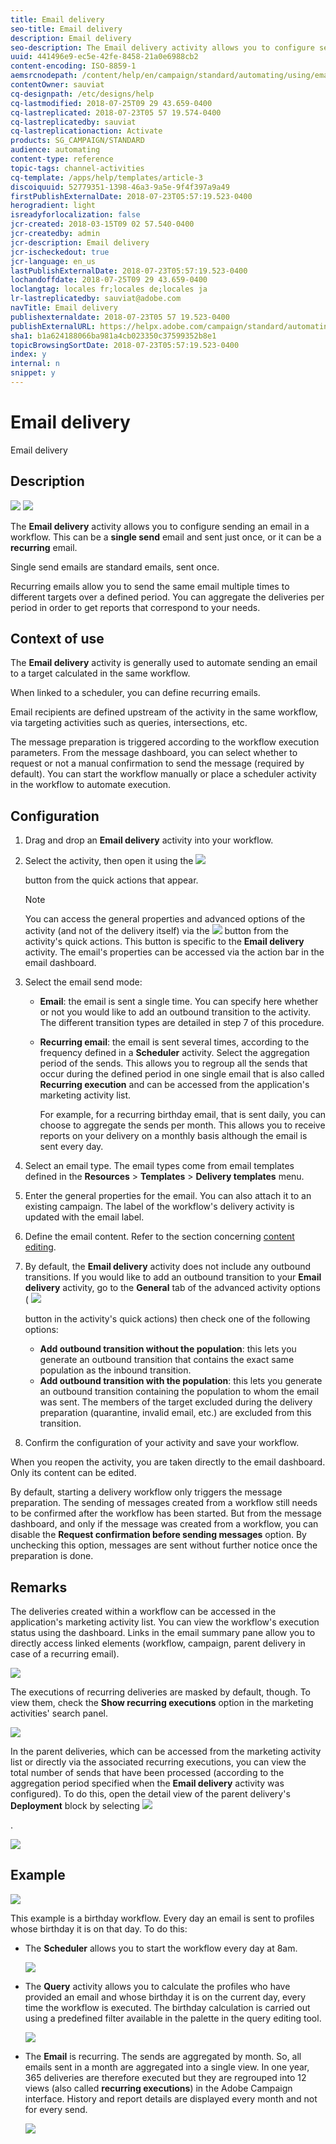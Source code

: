 ```yaml
---
title: Email delivery
seo-title: Email delivery
description: Email delivery
seo-description: The Email delivery activity allows you to configure sending a single send email or a recurring email in a workflow.
uuid: 441496e9-ec5e-42fe-8458-21a0e6988cb2
content-encoding: ISO-8859-1
aemsrcnodepath: /content/help/en/campaign/standard/automating/using/email-delivery
contentOwner: sauviat
cq-designpath: /etc/designs/help
cq-lastmodified: 2018-07-25T09 29 43.659-0400
cq-lastreplicated: 2018-07-23T05 57 19.574-0400
cq-lastreplicatedby: sauviat
cq-lastreplicationaction: Activate
products: SG_CAMPAIGN/STANDARD
audience: automating
content-type: reference
topic-tags: channel-activities
cq-template: /apps/help/templates/article-3
discoiquuid: 52779351-1398-46a3-9a5e-9f4f397a9a49
firstPublishExternalDate: 2018-07-23T05:57:19.523-0400
herogradient: light
isreadyforlocalization: false
jcr-created: 2018-03-15T09 02 57.540-0400
jcr-createdby: admin
jcr-description: Email delivery
jcr-ischeckedout: true
jcr-language: en_us
lastPublishExternalDate: 2018-07-23T05:57:19.523-0400
lochandoffdate: 2018-07-25T09 29 43.659-0400
loclangtag: locales fr;locales de;locales ja
lr-lastreplicatedby: sauviat@adobe.com
navTitle: Email delivery
publishexternaldate: 2018-07-23T05 57 19.523-0400
publishExternalURL: https://helpx.adobe.com/campaign/standard/automating/using/email-delivery.html
sha1: b1a624188066ba981a4cb023350c37599352b8e1
topicBrowsingSortDate: 2018-07-23T05:57:19.523-0400
index: y
internal: n
snippet: y
---
```


# Email delivery

Email delivery

## Description

![](assets/email.png)  ![](assets/recurrentEmail.png)

The **Email delivery** activity allows you to configure sending an email in a workflow. This can be a **single send** email and sent just once, or it can be a **recurring** email.

Single send emails are standard emails, sent once.

Recurring emails allow you to send the same email multiple times to different targets over a defined period. You can aggregate the deliveries per period in order to get reports that correspond to your needs.

## Context of use

The **Email delivery** activity is generally used to automate sending an email to a target calculated in the same workflow.

When linked to a scheduler, you can define recurring emails.

Email recipients are defined upstream of the activity in the same workflow, via targeting activities such as queries, intersections, etc.

The message preparation is triggered according to the workflow execution parameters. From the message dashboard, you can select whether to request or not a manual confirmation to send the message (required by default). You can start the workflow manually or place a scheduler activity in the workflow to automate execution.

## Configuration

1. Drag and drop an **Email delivery** activity into your workflow.
1. Select the activity, then open it using the  ![](assets/edit_darkgrey-24px.png)

   button from the quick actions that appear.

   >[!NOTE]
   >
   >You can access the general properties and advanced options of the activity (and not of the delivery itself) via the  ![](assets/dlv_activity_params-24px.png) button from the activity's quick actions. This button is specific to the **Email delivery** activity. The email's properties can be accessed via the action bar in the email dashboard.

1. Select the email send mode:

    * **Email**: the email is sent a single time. You can specify here whether or not you would like to add an outbound transition to the activity. The different transition types are detailed in step 7 of this procedure.
    * **Recurring email**: the email is sent several times, according to the frequency defined in a **Scheduler** activity. Select the aggregation period of the sends. This allows you to regroup all the sends that occur during the defined period in one single email that is also called **Recurring execution** and can be accessed from the application's marketing activity list.

      For example, for a recurring birthday email, that is sent daily, you can choose to aggregate the sends per month. This allows you to receive reports on your delivery on a monthly basis although the email is sent every day.

1. Select an email type. The email types come from email templates defined in the **Resources** &gt; **Templates** &gt; **Delivery templates** menu.
1. Enter the general properties for the email. You can also attach it to an existing campaign. The label of the workflow's delivery activity is updated with the email label.
1. Define the email content. Refer to the section concerning [content editing](../../designing/using/about-email-content-design.md#using-the-email-content-editor).
1. By default, the **Email delivery** activity does not include any outbound transitions. If you would like to add an outbound transition to your **Email delivery** activity, go to the **General** tab of the advanced activity options (  ![](assets/dlv_activity_params-24px.png)

   button in the activity's quick actions) then check one of the following options:

    * **Add outbound transition without the population**: this lets you generate an outbound transition that contains the exact same population as the inbound transition.
    * **Add outbound transition with the population**: this lets you generate an outbound transition containing the population to whom the email was sent. The members of the target excluded during the delivery preparation (quarantine, invalid email, etc.) are excluded from this transition.

1. Confirm the configuration of your activity and save your workflow.

When you reopen the activity, you are taken directly to the email dashboard. Only its content can be edited.

By default, starting a delivery workflow only triggers the message preparation. The sending of messages created from a workflow still needs to be confirmed after the workflow has been started. But from the message dashboard, and only if the message was created from a workflow, you can disable the **Request confirmation before sending messages** option. By unchecking this option, messages are sent without further notice once the preparation is done.

## Remarks

The deliveries created within a workflow can be accessed in the application's marketing activity list. You can view the workflow's execution status using the dashboard. Links in the email summary pane allow you to directly access linked elements (workflow, campaign, parent delivery in case of a recurring email).

![](assets/wkf_display_recurrent_executions_2.png)

The executions of recurring deliveries are masked by default, though. To view them, check the **Show recurring executions** option in the marketing activities' search panel.

![](assets/wkf_display_recurrent_executions.png)

In the parent deliveries, which can be accessed from the marketing activity list or directly via the associated recurring executions, you can view the total number of sends that have been processed (according to the aggregation period specified when the **Email delivery** activity was configured). To do this, open the detail view of the parent delivery's **Deployment** block by selecting  ![](assets/wkf_dlv_detail_button.png)

.

![](assets/wkf_display_recurrent_executions_3.png) 

## Example

![](assets/wkf_delivery_example_1.png)

This example is a birthday workflow. Every day an email is sent to profiles whose birthday it is on that day. To do this:

* The **Scheduler** allows you to start the workflow every day at 8am.

  ![](assets/wkf_delivery_example_2.png)

* The **Query** activity allows you to calculate the profiles who have provided an email and whose birthday it is on the current day, every time the workflow is executed. The birthday calculation is carried out using a predefined filter available in the palette in the query editing tool.

  ![](assets/wkf_delivery_example_3.png)

* The **Email** is recurring. The sends are aggregated by month. So, all emails sent in a month are aggregated into a single view. In one year, 365 deliveries are therefore executed but they are regrouped into 12 views (also called **recurring executions**) in the Adobe Campaign interface. History and report details are displayed every month and not for every send.

  ![](assets/wkf_delivery_example_4.png)

